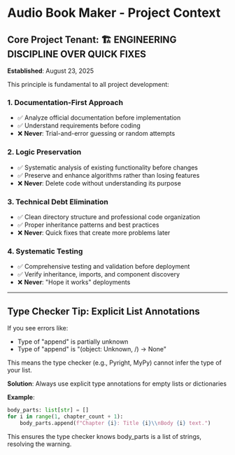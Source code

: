 # Audio Book Maker - Project Context

## Core Project Tenant: 🏗️ ENGINEERING DISCIPLINE OVER QUICK FIXES

**Established**: August 23, 2025

This principle is fundamental to all project development:

### 1. Documentation-First Approach

- ✅ Analyze official documentation before implementation
- ✅ Understand requirements before coding
- ❌ **Never**: Trial-and-error guessing or random attempts

### 2. Logic Preservation

- ✅ Systematic analysis of existing functionality before changes
- ✅ Preserve and enhance algorithms rather than losing features
- ❌ **Never**: Delete code without understanding its purpose

### 3. Technical Debt Elimination

- ✅ Clean directory structure and professional code organization
- ✅ Proper inheritance patterns and best practices
- ❌ **Never**: Quick fixes that create more problems later

### 4. Systematic Testing

- ✅ Comprehensive testing and validation before deployment
- ✅ Verify inheritance, imports, and component discovery
- ❌ **Never**: "Hope it works" deployments

<!-- Removed deprecated LangFlow success reference -->

______________________________________________________________________

## Type Checker Tip: Explicit List Annotations

If you see errors like:

- Type of "append" is partially unknown
- Type of "append" is "(object: Unknown, /) -> None"

This means the type checker (e.g., Pyright, MyPy) cannot infer the type of your list.

**Solution**: Always use explicit type annotations for empty lists or dictionaries

**Example**:

```python
body_parts: list[str] = []
for i in range(1, chapter_count + 1):
    body_parts.append(f"Chapter {i}: Title {i}\\nBody {i} text.")
```

This ensures the type checker knows body_parts is a list of strings, resolving the warning.
